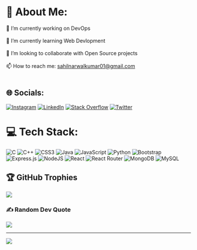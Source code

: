 # 💫 About Me:
🔭 I’m currently working on DevOps<br><br>🌱 I’m currently learning Web Devlopment<br><br>👯 I’m looking to collaborate with Open Source projects<br><br>📫 How to reach me: sahilnarwalkumar01@gmail.com<br><br>


## 🌐 Socials:
[![Instagram](https://img.shields.io/badge/Instagram-%23E4405F.svg?logo=Instagram&logoColor=white)](https://instagram.com/sahilnarwal61) [![LinkedIn](https://img.shields.io/badge/LinkedIn-%230077B5.svg?logo=linkedin&logoColor=white)](https://linkedin.com/in/sahil-narwal) [![Stack Overflow](https://img.shields.io/badge/-Stackoverflow-FE7A16?logo=stack-overflow&logoColor=white)](https://stackoverflow.com/users/19389878) [![Twitter](https://img.shields.io/badge/Twitter-%231DA1F2.svg?logo=Twitter&logoColor=white)](https://twitter.com/@sahilnarwal61) 

# 💻 Tech Stack:
![C](https://img.shields.io/badge/c-%2300599C.svg?style=for-the-badge&logo=c&logoColor=white) ![C++](https://img.shields.io/badge/c++-%2300599C.svg?style=for-the-badge&logo=c%2B%2B&logoColor=white) ![CSS3](https://img.shields.io/badge/css3-%231572B6.svg?style=for-the-badge&logo=css3&logoColor=white) ![Java](https://img.shields.io/badge/java-%23ED8B00.svg?style=for-the-badge&logo=java&logoColor=white) ![JavaScript](https://img.shields.io/badge/javascript-%23323330.svg?style=for-the-badge&logo=javascript&logoColor=%23F7DF1E) ![Python](https://img.shields.io/badge/python-3670A0?style=for-the-badge&logo=python&logoColor=ffdd54) ![Bootstrap](https://img.shields.io/badge/bootstrap-%23563D7C.svg?style=for-the-badge&logo=bootstrap&logoColor=white) ![Express.js](https://img.shields.io/badge/express.js-%23404d59.svg?style=for-the-badge&logo=express&logoColor=%2361DAFB) ![NodeJS](https://img.shields.io/badge/node.js-6DA55F?style=for-the-badge&logo=node.js&logoColor=white) ![React](https://img.shields.io/badge/react-%2320232a.svg?style=for-the-badge&logo=react&logoColor=%2361DAFB) ![React Router](https://img.shields.io/badge/React_Router-CA4245?style=for-the-badge&logo=react-router&logoColor=white) ![MongoDB](https://img.shields.io/badge/MongoDB-%234ea94b.svg?style=for-the-badge&logo=mongodb&logoColor=white) ![MySQL](https://img.shields.io/badge/mysql-%2300f.svg?style=for-the-badge&logo=mysql&logoColor=white)

 
<!-- # 📊 GitHub Stats:
![](https://github-readme-stats.vercel.app/api?username=sahilnarwal2111&theme=nightowl&hide_border=false&include_all_commits=true&count_private=true)<br/>
![](https://github-readme-streak-stats.herokuapp.com/?user=sahilnarwal2111&theme=nightowl&hide_border=false)<br/>
![](https://github-readme-stats.vercel.app/api/top-langs/?username=sahilnarwal2111&theme=nightowl&hide_border=false&include_all_commits=true&count_private=true&layout=compact)
 -->
## 🏆 GitHub Trophies
![](https://github-profile-trophy.vercel.app/?username=sahilnarwal2111&theme=radical&no-frame=false&no-bg=false&margin-w=4)

### ✍️ Random Dev Quote
![](https://quotes-github-readme.vercel.app/api?type=horizontal&theme=radical)

---
[![](https://visitcount.itsvg.in/api?id=sahilnarwal2111&icon=0&color=0)](https://visitcount.itsvg.in)
